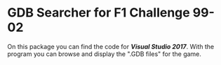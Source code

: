 # GDB Searcher for F1 Challenge 99-02

On this package you can find the code for ***Visual Studio 2017***. With the program you can browse and display the ".GDB files" for the game.
